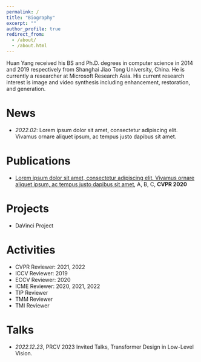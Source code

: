 ```yaml
---
permalink: /
title: "Biography"
excerpt: ""
author_profile: true
redirect_from: 
  - /about/
  - /about.html
---
```


Huan Yang received his BS and Ph.D. degrees in computer science in 2014 and 2019 respectively from Shanghai Jiao Tong University, China. He is currently a researcher at Microsoft Research Asia. His current research interest is image and video synthesis including enhancement, restoration, and generation.

# News
- *2022.02*: Lorem ipsum dolor sit amet, consectetur adipiscing elit. Vivamus ornare aliquet ipsum, ac tempus justo dapibus sit amet. 

# Publications 
- [Lorem ipsum dolor sit amet, consectetur adipiscing elit. Vivamus ornare aliquet ipsum, ac tempus justo dapibus sit amet](https://github.com), A, B, C, **CVPR 2020**

# Projects 
- DaVinci Project

# Activities
- CVPR Reviewer: 2021, 2022
- ICCV Reviewer: 2019
- ECCV Reviewer: 2020
- ICME Reviewer: 2020, 2021, 2022
- TIP Reviewer
- TMM Reviewer
- TMI Reviewer

# Talks
- *2022.12.23*, PRCV 2023 Invited Talks, Transformer Design in Low-Level Vision. 
